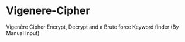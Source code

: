# Vigenere-Cipher
Vigenère Cipher Encrypt, Decrypt and a Brute force Keyword finder (By Manual Input)
